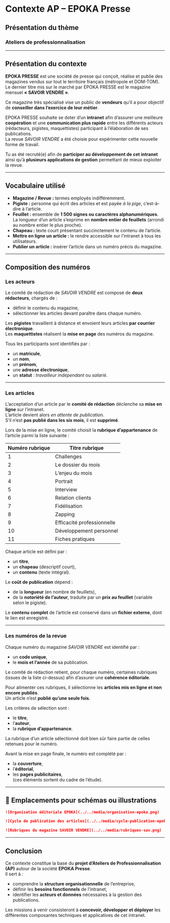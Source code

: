 # Contexte AP – EPOKA Presse

## Présentation du thème

### Ateliers de professionnalisation

---

## Présentation du contexte

**EPOKA PRESSE** est une société de presse qui conçoit, réalise et publie des magazines vendus sur tout le territoire français (métropole et DOM-TOM).  
Le dernier titre mis sur le marché par EPOKA PRESSE est le magazine mensuel **« SAVOIR VENDRE »**.

Ce magazine très spécialisé vise un public de **vendeurs** qu’il a pour objectif de **conseiller dans l’exercice de leur métier**.

EPOKA PRESSE souhaite se doter d’un **intranet** afin d’assurer une meilleure **coopération** et une **communication plus rapide** entre les différents acteurs (rédacteurs, pigistes, maquettistes) participant à l’élaboration de ses publications.  
La revue *SAVOIR VENDRE* a été choisie pour expérimenter cette nouvelle forme de travail.

Tu as été recruté(e) afin de **participer au développement de cet intranet** ainsi qu’à **plusieurs applications de gestion** permettant de mieux exploiter la revue.

---

## Vocabulaire utilisé

- **Magazine / Revue :** termes employés indifféremment.  
- **Pigiste :** personne qui écrit des articles et est payée *à la pige*, c’est-à-dire à l’article.  
- **Feuillet :** ensemble de **1 500 signes ou caractères alphanumériques**.  
  La longueur d’un article s’exprime en **nombre entier de feuillets** (arrondi au nombre entier le plus proche).  
- **Chapeau :** texte court présentant succinctement le contenu de l’article.  
- **Mettre en ligne un article :** le rendre accessible sur l’intranet à tous les utilisateurs.  
- **Publier un article :** insérer l’article dans un numéro précis du magazine.

---

## Composition des numéros

### Les acteurs

Le comité de rédaction de *SAVOIR VENDRE* est composé de **deux rédacteurs**, chargés de :
- définir le contenu du magazine,  
- sélectionner les articles devant paraître dans chaque numéro.

Les **pigistes** travaillent à distance et envoient leurs articles **par courrier électronique**.  
Les **maquettistes** réalisent la **mise en page** des numéros du magazine.

Tous les participants sont identifiés par :
- un **matricule**,  
- un **nom**,  
- un **prénom**,  
- une **adresse électronique**,  
- un **statut** : *travailleur indépendant* ou *salarié*.

---

### Les articles

L’acceptation d’un article par le **comité de rédaction** déclenche sa **mise en ligne** sur l’intranet.  
L’article devient alors *en attente de publication*.  
S’il n’est **pas publié dans les six mois**, il est **supprimé**.

Lors de la mise en ligne, le comité choisit la **rubrique d’appartenance** de l’article parmi la liste suivante :

| Numéro rubrique | Titre rubrique |
|-----------------|----------------|
| 1 | Challenges |
| 2 | Le dossier du mois |
| 3 | L’enjeu du mois |
| 4 | Portrait |
| 5 | Interview |
| 6 | Relation clients |
| 7 | Fidélisation |
| 8 | Zapping |
| 9 | Efficacité professionnelle |
| 10 | Développement personnel |
| 11 | Fiches pratiques |

Chaque article est défini par :
- un **titre**,  
- un **chapeau** (descriptif court),  
- un **contenu** (texte intégral).  

Le **coût de publication** dépend :
- de la **longueur** (en nombre de feuillets),  
- de la **notoriété de l’auteur**, traduite par un **prix au feuillet** (variable selon le pigiste).

Le **contenu complet** de l’article est conservé dans un **fichier externe**, dont le lien est enregistré.

---

### Les numéros de la revue

Chaque numéro du magazine *SAVOIR VENDRE* est identifié par :
- un **code unique**,  
- le **mois et l’année** de sa publication.

Le comité de rédaction retient, pour chaque numéro, certaines rubriques (issues de la liste ci-dessus) afin d’assurer une **cohérence éditoriale**.

Pour alimenter ces rubriques, il sélectionne les **articles mis en ligne et non encore publiés**.  
Un article n’est **publié qu’une seule fois**.

Les critères de sélection sont :
- le **titre**,  
- l’**auteur**,  
- la **rubrique d’appartenance**.

La rubrique d’un article sélectionné doit bien sûr faire partie de celles retenues pour le numéro.

Avant la mise en page finale, le numéro est complété par :
- la **couverture**,  
- l’**éditorial**,  
- les **pages publicitaires**,  
(ces éléments sortent du cadre de l’étude).

---

## 📸 Emplacements pour schémas ou illustrations

```markdown
![Organisation éditoriale EPOKA](../../media/organisation-epoka.png)

![Cycle de publication des articles](../../media/cycle-publication-epoka.png)

![Rubriques du magazine SAVOIR VENDRE](../../media/rubriques-sav.png)
```

---

## Conclusion

Ce contexte constitue la base du **projet d’Ateliers de Professionnalisation (AP)** autour de la société **EPOKA Presse**.  
Il sert à :
- comprendre la **structure organisationnelle** de l’entreprise,  
- définir les **besoins fonctionnels** de l’intranet,  
- identifier les **acteurs et données** nécessaires à la gestion des publications.

Les missions à venir consisteront à **concevoir, développer et déployer** les différentes composantes techniques et applicatives de cet intranet.
